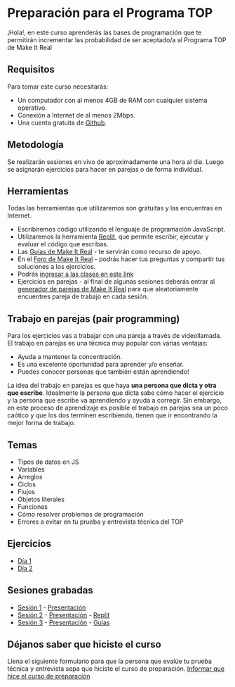 # Preparación para el Programa TOP

¡Hola!, en este curso aprenderás las bases de programación que te permitirán incrementar las probabilidad de ser aceptado/a al Programa TOP de Make It Real

## Requisitos

Para tomar este curso necesitarás:

- Un computador con al menos 4GB de RAM con cualquier sistema operativo.
- Conexión a Internet de al menos 2Mbps.
- Una cuenta gratuita de [Github](https://github.com/).

## Metodología

Se realizarán sesiones en vivo de aproximadamente una hora al día. Luego se asignarán ejercicios para hacer en parejas o de forma individual.

## Herramientas

Todas las herramientas que utilizaremos son gratuitas y las encuentras en Internet.

- Escribiremos código utilizando el lenguaje de programación JavaScript.
- Utilizaremos la herramienta [Replit](https://replit.com/), que permite escribir, ejecutar y evaluar el código que escribas.
- Las [Guías de Make It Real](https://guias.makeitreal.camp/javascript-i) - te servirán como recurso de apoyo.
- En el [Foro de Make It Real](https://foro.makeitreal.camp/c/preparacion-top-julio-2022/15) - podrás hacer tus preguntas y compartir tus soluciones a los ejercicios.
- Podrás [ingresar a las clases en este link](https://us02web.zoom.us/j/86558228055?pwd=NFc5Wm5CaVo4c2dWUERzbXJ1OGY5Zz09)
- Ejercicios en parejas - al final de algunas sesiones deberás entrar al [generador de parejas de Make It Real](https://go.makeitreal.camp/) para que aleatoriamente encuentres pareja de trabajo en cada sesión.

## Trabajo en parejas (pair programming)

Para los ejercicios vas a trabajar con una pareja a través de videollamada. El trabajo en parejas es una técnica muy popular con varias ventajas:

- Ayuda a mantener la concentración.
- Es una excelente oportunidad para aprender y/o enseñar.
- Puedes conocer personas que también están aprendiendo!

La idea del trabajo en parejas es que haya **una persona que dicta y otra que escribe**. Idealmente la persona que dicta sabe cómo hacer el ejercicio y la persona que escribe va aprendiendo y ayuda a corregir. Sin embargo, en este proceso de aprendizaje es posible el trabajo en parejas sea un poco caótico y que los dos terminen escribiendo, tienen que ir encontrando la mejor forma de trabajo.

## Temas

- Tipos de datos en JS
- Variables
- Arreglos
- Ciclos
- Flujos
- Objetos literales
- Funciones
- Cómo resolver problemas de programación
- Errores a evitar en tu prueba y entrevista técnica del TOP

## Ejercicios

- [Día 1](/dia-1.md)
- [Día 2](/dia-2.md)

## Sesiones grabadas

- [Sesión 1](https://makeitreal.s3.amazonaws.com/videos/86558228055/2022-07-12/tSxnOeEEP.mp4) - [Presentación](https://drive.google.com/file/d/1poJFithyOrFh6alfjsWUeeANVpSZqrc6/view?usp=sharing)
- [Sesión 2](https://makeitreal.s3.amazonaws.com/videos/86558228055/2022-07-13/1nbywFAZx.mp4) - [Presentación](https://drive.google.com/file/d/1Htv29N6x1bmzZJPNVawqZHyJAcemgNde/view?usp=sharing) - [Replit](https://replit.com/@Goye/Ejercicios-Preparacion-Top#index.js)
- [Sesión 3](https://makeitreal.s3.amazonaws.com/videos/86558228055/2022-07-14/FNa57xEu8.mp4) - [Presentación](https://drive.google.com/file/d/1y7sQbt5r4WwWZFeZetotLunKk0sPE5mW/view?usp=sharing) - [Guias](https://guias.makeitreal.camp/javascript-i/arreglos)

## Déjanos saber que hiciste el curso

Llena el siguiente formulario para que la persona que evalúe tu prueba técnica y entrevista sepa que hiciste el curso de preparación. [Informar que hice el curso de preparación](https://docs.google.com/forms/d/10RSESKufKfcrDhg1fqvTy4jt_XJisz_fgL5vep2yZK8/edit?edit_requested=true#responses)

